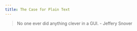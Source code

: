 ```yaml
---
title: The Case for Plain Text
---
```


> No one ever did anything clever in a GUI. - Jeffery Snover
